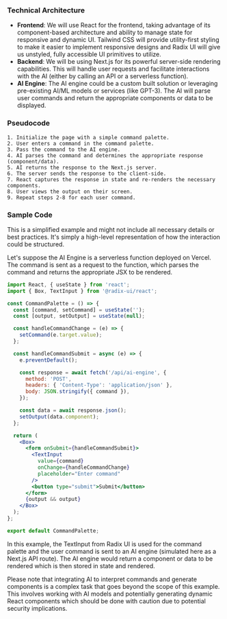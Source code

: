 

### Technical Architecture
- **Frontend**: We will use React for the frontend, taking advantage of its component-based architecture and ability to manage state for responsive and dynamic UI. Tailwind CSS will provide utility-first styling to make it easier to implement responsive designs and Radix UI will give us unstyled, fully accessible UI primitives to utilize.
- **Backend**: We will be using Next.js for its powerful server-side rendering capabilities. This will handle user requests and facilitate interactions with the AI (either by calling an API or a serverless function).
- **AI Engine**: The AI engine could be a custom built solution or leveraging pre-existing AI/ML models or services (like GPT-3). The AI will parse user commands and return the appropriate components or data to be displayed.

### Pseudocode
```
1. Initialize the page with a simple command palette.
2. User enters a command in the command palette.
3. Pass the command to the AI engine.
4. AI parses the command and determines the appropriate response (component/data).
5. AI returns the response to the Next.js server.
6. The server sends the response to the client-side.
7. React captures the response in state and re-renders the necessary components.
8. User views the output on their screen.
9. Repeat steps 2-8 for each user command.
```

### Sample Code

This is a simplified example and might not include all necessary details or best practices. It's simply a high-level representation of how the interaction could be structured. 

Let's suppose the AI Engine is a serverless function deployed on Vercel. The command is sent as a request to the function, which parses the command and returns the appropriate JSX to be rendered.

```jsx
import React, { useState } from 'react';
import { Box, TextInput } from '@radix-ui/react';

const CommandPalette = () => {
  const [command, setCommand] = useState('');
  const [output, setOutput] = useState(null);

  const handleCommandChange = (e) => {
    setCommand(e.target.value);
  };

  const handleCommandSubmit = async (e) => {
    e.preventDefault();

    const response = await fetch('/api/ai-engine', {
      method: 'POST',
      headers: { 'Content-Type': 'application/json' },
      body: JSON.stringify({ command }),
    });

    const data = await response.json();
    setOutput(data.component);
  };

  return (
    <Box>
      <form onSubmit={handleCommandSubmit}>
        <TextInput 
          value={command}
          onChange={handleCommandChange}
          placeholder="Enter command"
        />
        <button type="submit">Submit</button>
      </form>
      {output && output}
    </Box>
  );
};

export default CommandPalette;
```

In this example, the TextInput from Radix UI is used for the command palette and the user command is sent to an AI engine (simulated here as a Next.js API route). The AI engine would return a component or data to be rendered which is then stored in state and rendered.

Please note that integrating AI to interpret commands and generate components is a complex task that goes beyond the scope of this example. This involves working with AI models and potentially generating dynamic React components which should be done with caution due to potential security implications.

